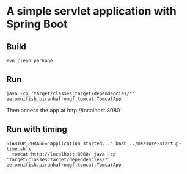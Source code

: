 # A simple servlet application with Spring Boot

## Build

```
mvn clean package
```

## Run

```
java -cp 'target/classes:target/dependencies/*' ee.omnifish.piranhafromgf.tomcat.TomcatApp
```

Then access the app at http://localhost:8080


## Run with timing

```
STARTUP_PHRASE='Application started...' bash ../measure-startup-time.sh \
  tomcat http://localhost:8080/ java -cp 'target/classes:target/dependencies/*' ee.omnifish.piranhafromgf.tomcat.TomcatApp
```